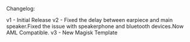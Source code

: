 Changelog:

v1 - Initial Release
v2 - Fixed the delay between earpiece and main speaker.Fixed the issue with speakerphone and bluetooth devices.Now AML Compatible.
v3 - New Magisk Template